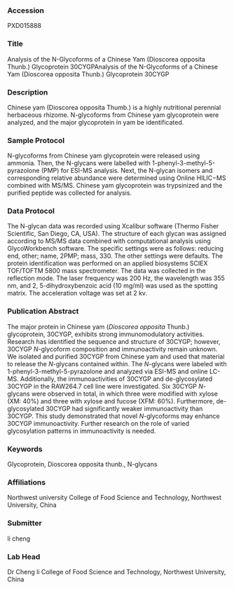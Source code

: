 ### Accession
PXD015888

### Title
Analysis of the N-Glycoforms of a Chinese Yam (Dioscorea opposita Thunb.) Glycoprotein 30CYGPAnalysis of the N-Glycoforms of a Chinese Yam (Dioscorea opposita Thunb.) Glycoprotein 30CYGP

### Description
Chinese yam (Dioscorea opposita Thumb.) is a highly nutritional perennial herbaceous rhizome. N-glycoforms from Chinese yam glycoprotein were analyzed, and the major glycoprotein in yam be identificated.

### Sample Protocol
N-glycoforms from Chinese yam glycoprotein were released using ammonia. Then, the N-glycans were labelled with 1-phenyl-3-methyl-5-pyrazolone (PMP) for ESI-MS analysis. Next, the N-glycan isomers and corresponding relative abundance were determined using Online HILIC−MS combined with MS/MS. Chinese yam glycoprotein was trypsinized and the purified peptide was collected for analysis.

### Data Protocol
The N-glycan data was recorded using Xcalibur software (Thermo Fisher Scientific, San Diego, CA, USA). The structure of each glycan was assigned according to MS/MS data combined with computational analysis using GlycoWorkbench software. The specific settings were as follows: reducing end, other; name, 2PMP; mass, 330. The other settings were defaults. The protein identification was performed on an applied biosystems SCIEX TOF/TOFTM 5800 mass spectrometer. The data was collected in the reflection mode. The laser frequency was 200 Hz, the wavelength was 355 nm, and 2, 5-dihydroxybenzoic acid (10 mg/ml) was used as the spotting matrix. The acceleration voltage was set at 2 kv.

### Publication Abstract
The major protein in Chinese yam (<i>Dioscorea opposita</i> Thunb.) glycoprotein, 30CYGP, exhibits strong immunomodulatory activities. Research has identified the sequence and structure of 30CYGP; however, 30CYGP <i>N</i>-glycoform composition and immunoactivity remain unknown. We isolated and purified 30CYGP from Chinese yam and used that material to release the <i>N</i>-glycans contained within. The <i>N</i>-glycans were labeled with 1-phenyl-3-methyl-5-pyrazolone and analyzed via ESI-MS and online LC-MS. Additionally, the immunoactivities of 30CYGP and de-glycosylated 30CYGP in the RAW264.7 cell line were investigated. Six 30CYGP <i>N</i>-glycans were observed in total, in which three were modified with xylose (XM: 40%) and three with xylose and fucose (XFM: 60%). Furthermore, de-glycosylated 30CYGP had significantly weaker immunoactivity than 30CYGP. This study demonstrated that novel <i>N</i>-glycoforms may enhance 30CYGP immunoactivity. Further research on the role of varied glycosylation patterns in immunoactivity is needed.

### Keywords
Glycoprotein, Dioscorea opposita thunb., N-glycans

### Affiliations
Northwest university
College of Food Science and Technology, Northwest University, China

### Submitter
li cheng

### Lab Head
Dr Cheng li
College of Food Science and Technology, Northwest University, China


